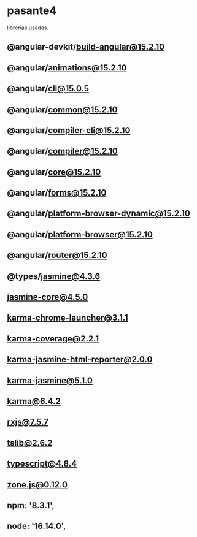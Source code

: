 # pasante4
librerias usadas.

## @angular-devkit/build-angular@15.2.10                   
## @angular/animations@15.2.10                             
## @angular/cli@15.0.5                                     
## @angular/common@15.2.10                                 
## @angular/compiler-cli@15.2.10                           
## @angular/compiler@15.2.10                               
## @angular/core@15.2.10
## @angular/forms@15.2.10
## @angular/platform-browser-dynamic@15.2.10
## @angular/platform-browser@15.2.10
## @angular/router@15.2.10
## @types/jasmine@4.3.6
## jasmine-core@4.5.0
## karma-chrome-launcher@3.1.1
## karma-coverage@2.2.1
## karma-jasmine-html-reporter@2.0.0
## karma-jasmine@5.1.0
## karma@6.4.2
## rxjs@7.5.7
## tslib@2.6.2
## typescript@4.8.4
## zone.js@0.12.0
## npm: '8.3.1',
## node: '16.14.0',
